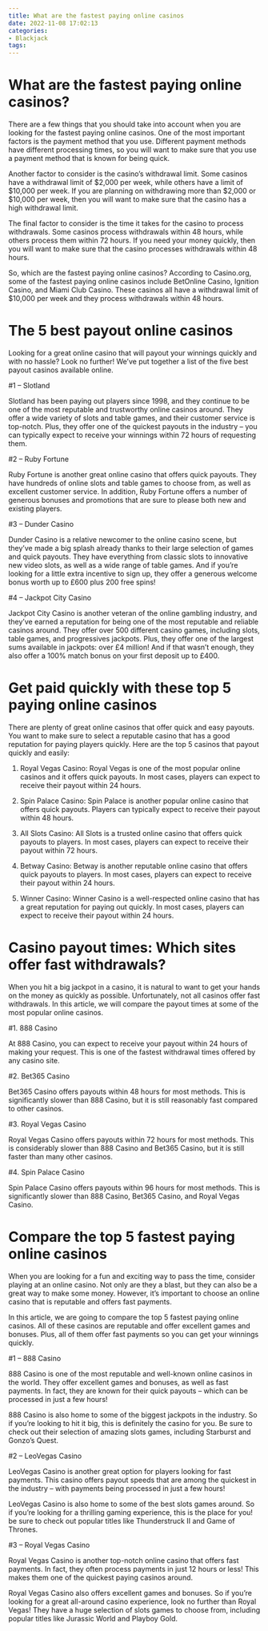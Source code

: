 ```yaml
---
title: What are the fastest paying online casinos
date: 2022-11-08 17:02:13
categories:
- Blackjack
tags:
---
```



#  What are the fastest paying online casinos?

There are a few things that you should take into account when you are looking for the fastest paying online casinos. One of the most important factors is the payment method that you use. Different payment methods have different processing times, so you will want to make sure that you use a payment method that is known for being quick.

Another factor to consider is the casino’s withdrawal limit. Some casinos have a withdrawal limit of $2,000 per week, while others have a limit of $10,000 per week. If you are planning on withdrawing more than $2,000 or $10,000 per week, then you will want to make sure that the casino has a high withdrawal limit.

The final factor to consider is the time it takes for the casino to process withdrawals. Some casinos process withdrawals within 48 hours, while others process them within 72 hours. If you need your money quickly, then you will want to make sure that the casino processes withdrawals within 48 hours.

So, which are the fastest paying online casinos? According to Casino.org, some of the fastest paying online casinos include BetOnline Casino, Ignition Casino, and Miami Club Casino. These casinos all have a withdrawal limit of $10,000 per week and they process withdrawals within 48 hours.

#  The 5 best payout online casinos

Looking for a great online casino that will payout your winnings quickly and with no hassle? Look no further! We’ve put together a list of the five best payout casinos available online.

#1 – Slotland

Slotland has been paying out players since 1998, and they continue to be one of the most reputable and trustworthy online casinos around. They offer a wide variety of slots and table games, and their customer service is top-notch. Plus, they offer one of the quickest payouts in the industry – you can typically expect to receive your winnings within 72 hours of requesting them.

#2 – Ruby Fortune

Ruby Fortune is another great online casino that offers quick payouts. They have hundreds of online slots and table games to choose from, as well as excellent customer service. In addition, Ruby Fortune offers a number of generous bonuses and promotions that are sure to please both new and existing players.

#3 – Dunder Casino

Dunder Casino is a relative newcomer to the online casino scene, but they’ve made a big splash already thanks to their large selection of games and quick payouts. They have everything from classic slots to innovative new video slots, as well as a wide range of table games. And if you’re looking for a little extra incentive to sign up, they offer a generous welcome bonus worth up to £600 plus 200 free spins!

#4 – Jackpot City Casino

Jackpot City Casino is another veteran of the online gambling industry, and they’ve earned a reputation for being one of the most reputable and reliable casinos around. They offer over 500 different casino games, including slots, table games, and progressives jackpots. Plus, they offer one of the largest sums available in jackpots: over £4 million! And if that wasn’t enough, they also offer a 100% match bonus on your first deposit up to £400.

#  Get paid quickly with these top 5 paying online casinos

There are plenty of great online casinos that offer quick and easy payouts. You want to make sure to select a reputable casino that has a good reputation for paying players quickly. Here are the top 5 casinos that payout quickly and easily:

1. Royal Vegas Casino: Royal Vegas is one of the most popular online casinos and it offers quick payouts. In most cases, players can expect to receive their payout within 24 hours.

2. Spin Palace Casino: Spin Palace is another popular online casino that offers quick payouts. Players can typically expect to receive their payout within 48 hours.

3. All Slots Casino: All Slots is a trusted online casino that offers quick payouts to players. In most cases, players can expect to receive their payout within 72 hours.

4. Betway Casino: Betway is another reputable online casino that offers quick payouts to players. In most cases, players can expect to receive their payout within 24 hours.

5. Winner Casino: Winner Casino is a well-respected online casino that has a great reputation for paying out quickly. In most cases, players can expect to receive their payout within 24 hours.

#  Casino payout times: Which sites offer fast withdrawals?

When you hit a big jackpot in a casino, it is natural to want to get your hands on the money as quickly as possible. Unfortunately, not all casinos offer fast withdrawals. In this article, we will compare the payout times at some of the most popular online casinos.

#1. 888 Casino

At 888 Casino, you can expect to receive your payout within 24 hours of making your request. This is one of the fastest withdrawal times offered by any casino site.

#2. Bet365 Casino

Bet365 Casino offers payouts within 48 hours for most methods. This is significantly slower than 888 Casino, but it is still reasonably fast compared to other casinos.

#3. Royal Vegas Casino

Royal Vegas Casino offers payouts within 72 hours for most methods. This is considerably slower than 888 Casino and Bet365 Casino, but it is still faster than many other casinos.

#4. Spin Palace Casino

Spin Palace Casino offers payouts within 96 hours for most methods. This is significantly slower than 888 Casino, Bet365 Casino, and Royal Vegas Casino.

#  Compare the top 5 fastest paying online casinos

When you are looking for a fun and exciting way to pass the time, consider playing at an online casino. Not only are they a blast, but they can also be a great way to make some money. However, it’s important to choose an online casino that is reputable and offers fast payments.

In this article, we are going to compare the top 5 fastest paying online casinos. All of these casinos are reputable and offer excellent games and bonuses. Plus, all of them offer fast payments so you can get your winnings quickly.

#1 – 888 Casino

888 Casino is one of the most reputable and well-known online casinos in the world. They offer excellent games and bonuses, as well as fast payments. In fact, they are known for their quick payouts – which can be processed in just a few hours!

888 Casino is also home to some of the biggest jackpots in the industry. So if you’re looking to hit it big, this is definitely the casino for you. Be sure to check out their selection of amazing slots games, including Starburst and Gonzo’s Quest.

#2 – LeoVegas Casino

LeoVegas Casino is another great option for players looking for fast payments. This casino offers payout speeds that are among the quickest in the industry – with payments being processed in just a few hours!

LeoVegas Casino is also home to some of the best slots games around. So if you’re looking for a thrilling gaming experience, this is the place for you! be sure to check out popular titles like Thunderstruck II and Game of Thrones.

#3 – Royal Vegas Casino

Royal Vegas Casino is another top-notch online casino that offers fast payments. In fact, they often process payments in just 12 hours or less! This makes them one of the quickest paying casinos around.

Royal Vegas Casino also offers excellent games and bonuses. So if you’re looking for a great all-around casino experience, look no further than Royal Vegas! They have a huge selection of slots games to choose from, including popular titles like Jurassic World and Playboy Gold.